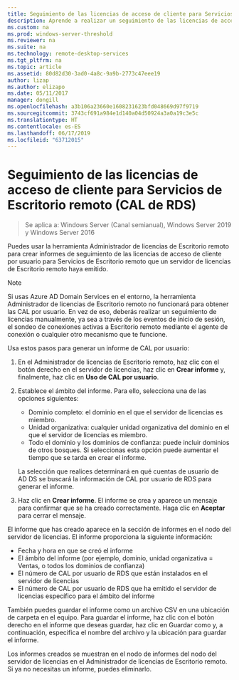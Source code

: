 ```yaml
---
title: Seguimiento de las licencias de acceso de cliente para Servicios de Escritorio remoto (CAL de RDS)
description: Aprende a realizar un seguimiento de las licencias de acceso de cliente (CAL) en la implementación de RDS.
ms.custom: na
ms.prod: windows-server-threshold
ms.reviewer: na
ms.suite: na
ms.technology: remote-desktop-services
ms.tgt_pltfrm: na
ms.topic: article
ms.assetid: 80d82d30-3ad0-4a8c-9a9b-2773c47eee19
author: lizap
ms.author: elizapo
ms.date: 05/11/2017
manager: dongill
ms.openlocfilehash: a3b106a23660e1608231623bfd048669d97f9719
ms.sourcegitcommit: 3743cf691a984e1d140a04d50924a3a0a19c3e5c
ms.translationtype: HT
ms.contentlocale: es-ES
ms.lasthandoff: 06/17/2019
ms.locfileid: "63712015"
---
```

# <a name="track-your-remote-desktop-services-client-access-licenses-rds-cals"></a>Seguimiento de las licencias de acceso de cliente para Servicios de Escritorio remoto (CAL de RDS)

>Se aplica a: Windows Server (Canal semianual), Windows Server 2019 y Windows Server 2016

Puedes usar la herramienta Administrador de licencias de Escritorio remoto para crear informes de seguimiento de las licencias de acceso de cliente por usuario para Servicios de Escritorio remoto que un servidor de licencias de Escritorio remoto haya emitido.

> [!NOTE]
>  Si usas Azure AD Domain Services en el entorno, la herramienta Administrador de licencias de Escritorio remoto no funcionará para obtener las CAL por usuario. En vez de eso, deberás realizar un seguimiento de licencias manualmente, ya sea a través de los eventos de inicio de sesión, el sondeo de conexiones activas a Escritorio remoto mediante el agente de conexión o cualquier otro mecanismo que te funcione. 

Usa estos pasos para generar un informe de CAL por usuario:

1. En el Administrador de licencias de Escritorio remoto, haz clic con el botón derecho en el servidor de licencias, haz clic en **Crear informe** y, finalmente, haz clic en **Uso de CAL por usuario**.
2. Establece el ámbito del informe. Para ello, selecciona una de las opciones siguientes:
   - Dominio completo: el dominio en el que el servidor de licencias es miembro.
   - Unidad organizativa: cualquier unidad organizativa del dominio en el que el servidor de licencias es miembro.
   - Todo el dominio y los dominios de confianza: puede incluir dominios de otros bosques. Si seleccionas esta opción puede aumentar el tiempo que se tarda en crear el informe.

   La selección que realices determinará en qué cuentas de usuario de AD DS se buscará la información de CAL por usuario de RDS para generar el informe.
3. Haz clic en **Crear informe**. El informe se crea y aparece un mensaje para confirmar que se ha creado correctamente. Haga clic en **Aceptar** para cerrar el mensaje.

El informe que has creado aparece en la sección de informes en el nodo del servidor de licencias. El informe proporciona la siguiente información:

- Fecha y hora en que se creó el informe
- El ámbito del informe (por ejemplo, dominio, unidad organizativa = Ventas, o todos los dominios de confianza)
- El número de CAL por usuario de RDS que están instalados en el servidor de licencias
- El número de CAL por usuario de RDS que ha emitido el servidor de licencias específico para el ámbito del informe

También puedes guardar el informe como un archivo CSV en una ubicación de carpeta en el equipo. Para guardar el informe, haz clic con el botón derecho en el informe que deseas guardar, haz clic en Guardar como y, a continuación, especifica el nombre del archivo y la ubicación para guardar el informe.

Los informes creados se muestran en el nodo de informes del nodo del servidor de licencias en el Administrador de licencias de Escritorio remoto. Si ya no necesitas un informe, puedes eliminarlo.
